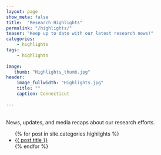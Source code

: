 ```yaml
---
layout: page
show_meta: false
title:  "Research Highlights"
permalink: "/highlights/"
teaser: "Keep up to date with our latest research news!"
categories:
    - highlights
tags:
    - highlights
    
image:
   thumb: "Highlights_thumb.jpg"
header:
    image_fullwidth: "Highlights.jpg"
    title: ""
    caption: Connecticut
    
---
```

<br>
News, updates, and media recaps about our research efforts.
<br>

<ul>
    {% for post in site.categories.highlights %}
    <li><a href="{{ site.url }}{{ post.url }}">{{ post.title }}</a></li>
    {% endfor %}
</ul>








